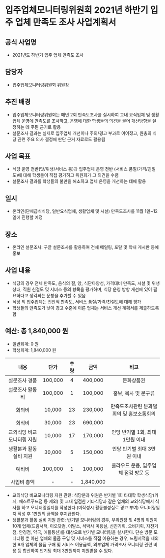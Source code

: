 입주업체모니터링위원회 2021년 하반기 입주 업체 만족도 조사 사업계획서
===

## 공식 사업명
- 2021년도 하반기 입주 업체 만족도 조사 

## 담당자
- 입주업체모니터링위원회 위원장

## 추진 배경
- 입주업체모니터링위원회는 매년 2회 만족도조사를 실시하여 교내 요식업체 및 생활업체 운영에 만족도를 조사하고, 운영에 대한 학생들의 의견을 물어 개선방향을 설정하는 데 주된 근거로 활용
- 설문조사 결과는 실제로 입주업체 개선이나 주의/경고 부과로 이어졌고, 원총의 식당 관련 주요 의사 결정에 판단 근거 자료로도 활용됨

## 사업 목표
- 식당 운영 전반(맛/위생/서비스 등)과 입주업체 운영 전반 (서비스 품질/가격/친절도)에 대해 학생들이 직접 평가하고 위원회가 그 의견을 수렴
- 설문조사 결과를 학생들의 불만을 해소하고 업체 운영을 개선하는 데에 활용

## 일시
- 온라인(단체급식식당, 일반요식업체, 생활업체 및 시설) 만족도조사를 11월 1일~12일에 진행할 예정

## 장소
- 온라인 설문조사: 구글 설문조사를 활용하여 전체 메일링, 포탈 및 학내 게시판 등에 홍보

## 사업 내용
- 식당의 경우 전체 만족도, 음식의 질, 양, 식단다양성, 가격대비 만족도, 시설 및 위생상태, 직원 친절도 및 서비스 등의 항목을 평가하며, 식당 운영 방향 개선에 있어 필요하다고 생각되는 문항을 추가할 수 있음
- 식당 외 입주업체는 전반적 만족도, 서비스 품질/가격/친절도에 대해 평가
- 학생들의 만족도가 낮아 경고 수준에 이른 업체는 서비스 개선 계획서를 제출하도록 함

## 예산: 총 1,840,000 원 
- 일반회계: 0 원
- 학생회계: 1,840,000 원 

|              내용             |     단가   |   수량  |      금액    |                      비고                    |
|:-----------------------------:|:----------:|:-------:|:------------:|:--------------------------------------------:|
|          설문조사 경품        |   100,000  |     4   |    400,000   |                   문화상품권                 |
|         설문조사 활동비       |   100,000  |     1   |    100,000   |              홍보, 복사 및 문구류            |
|             회의비            |    10,000  |    23   |    230,000   |   만족도조사관련 분과별회의 및 홍보소통회의  |
|             회식비            |    30,000  |    23   |    690,000   |                                              |
|   교외식당 비교모니터링 지원  |    10,000  |    17   |    170,000   |        인당 반기별 1회, 최대 1만원 이내      |
|     생활분과 활동 실비 지원   |    30,000  |     5   |    150,000   |          인당 반기별 최대 3만원 이내         |
|             예비비            |   100,000  |     1   |    100,000   |      클라우드 운용, 입주업체 점검 방문 등    |
|           사업비 총액         |      -     |     -   |   1,840,000  |                                              |

- 교외식당 비교모니터링 지원 관련: 식당분과 위원은 반기별 1회 타대학 학생식당(카페, 패스트푸드점 등 제외) 및 교내 입점한 기타식당과 같은 업체의 교외식당에서 식사를 하고 모니터링일지를 작성한다.(미작성시 활동불성실로 경고 부여) 모니터링일지 작성 후 1만원의 금액을 후지급한다.
- 생활분과 활동 실비 지원 관련: 반기별 모니터링의 경우, 부위원장 및 4명의 위원이 10개 업체(드림서적, 이오닷컴, 이발소, 석박사 미용실, 신진기획, 오비기획, 자전거점, 안경점, 약국, 애플통신)를 대상으로 반기별 모니터링을 실시한다. 단순 방문 모니터링 뿐 아닌 업체의 물품 구입 및 서비스를 직접 이용하는 경우, 드림서적을 제외한 9개 업체의 물품 구매 및 서비스 이용금액, 외부업체 가격조사 모니터링 관련 비용 등 합산하여 반기당 최대 3만원까지 지원받을 수 있다.
